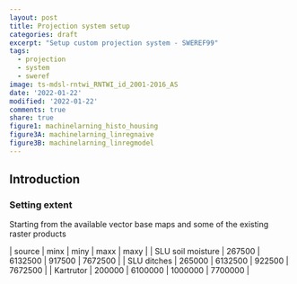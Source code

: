 ```yaml
---
layout: post
title: Projection system setup
categories: draft
excerpt: "Setup custom projection system - SWEREF99"
tags:
  - projection
  - system
  - sweref
image: ts-mdsl-rntwi_RNTWI_id_2001-2016_AS
date: '2022-01-22'
modified: '2022-01-22'
comments: true
share: true
figure1: machinelarning_histo_housing
figure3A: machinelarning_linregnaive
figure3B: machinelarning_linregmodel
---
```

<script src="https://karttur.github.io/common/assets/js/karttur/togglediv.js"></script>
## Introduction



### Setting extent

Starting from the available vector base maps and some of the existing raster products

| source | minx | miny | maxx | maxy |
| SLU soil moisture | 267500 | 6132500 | 917500 | 7672500 |
| SLU ditches | 265000 | 6132500 | 922500 | 7672500 |
| Kartrutor | 200000  | 6100000 | 1000000 | 7700000 |
